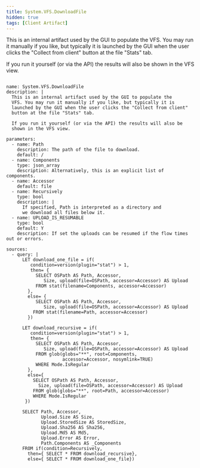 ```yaml
---
title: System.VFS.DownloadFile
hidden: true
tags: [Client Artifact]
---
```


This is an internal artifact used by the GUI to populate the
VFS. You may run it manually if you like, but typically it is
launched by the GUI when the user clicks the "Collect from client"
button at the file "Stats" tab.

If you run it yourself (or via the API) the results will also be
shown in the VFS view.


<pre><code class="language-yaml">
name: System.VFS.DownloadFile
description: |
  This is an internal artifact used by the GUI to populate the
  VFS. You may run it manually if you like, but typically it is
  launched by the GUI when the user clicks the "Collect from client"
  button at the file "Stats" tab.

  If you run it yourself (or via the API) the results will also be
  shown in the VFS view.

parameters:
  - name: Path
    description: The path of the file to download.
    default: /
  - name: Components
    type: json_array
    description: Alternatively, this is an explicit list of components.
  - name: Accessor
    default: file
  - name: Recursively
    type: bool
    description: |
      If specified, Path is interpreted as a directory and
      we download all files below it.
  - name: UPLOAD_IS_RESUMABLE
    type: bool
    default: Y
    description: If set the uploads can be resumed if the flow times out or errors.

sources:
  - query: |
      LET download_one_file = if(
         condition=version(plugin="stat") &gt; 1,
         then= {
           SELECT OSPath AS Path, Accessor,
              Size, upload(file=OSPath, accessor=Accessor) AS Upload
           FROM stat(filename=Components, accessor=Accessor)
        },
        else= {
           SELECT OSPath AS Path, Accessor,
              Size, upload(file=OSPath, accessor=Accessor) AS Upload
          FROM stat(filename=Path, accessor=Accessor)
        })

      LET download_recursive = if(
         condition=version(plugin="stat") &gt; 1,
         then= {
           SELECT OSPath AS Path, Accessor,
              Size, upload(file=OSPath, accessor=Accessor) AS Upload
           FROM glob(globs="**", root=Components,
                     accessor=Accessor, nosymlink=TRUE)
           WHERE Mode.IsRegular
        },
        else={
          SELECT OSPath AS Path, Accessor,
            Size, upload(file=OSPath, accessor=Accessor) AS Upload
          FROM glob(globs="**", root=Path, accessor=Accessor)
          WHERE Mode.IsRegular
       })

      SELECT Path, Accessor,
             Upload.Size AS Size,
             Upload.StoredSize AS StoredSize,
             Upload.Sha256 AS Sha256,
             Upload.Md5 AS Md5,
             Upload.Error AS Error,
             Path.Components AS _Components
      FROM if(condition=Recursively,
        then={ SELECT * FROM download_recursive},
        else={ SELECT * FROM download_one_file})

</code></pre>

